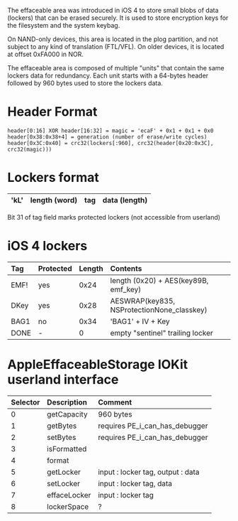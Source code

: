 The effaceable area was introduced in iOS 4 to store small blobs of data (lockers) that can be erased securely. It is used to store encryption keys for the filesystem and the system keybag.

On NAND-only devices, this area is located in the plog partition, and not subject to any kind of translation (FTL/VFL). On older devices, it is located at offset 0xFA000 in NOR.

The effaceable area is composed of multiple "units" that contain the same lockers data for redundancy. Each unit starts with a 64-bytes header followed by 960 bytes used to store the lockers data.

# Header Format #

```
header[0:16] XOR header[16:32] = magic = 'ecaF' + 0x1 + 0x1 + 0x0
header[0x38:0x38+4] = generation (number of erase/write cycles)
header[0x3C:0x40] = crc32(lockers[:960], crc32(header[0x20:0x3C], crc32(magic)))
```

# Lockers format #

| 'kL' | length (word) | tag | data (length) |
|:-----|:--------------|:----|:--------------|

Bit 31 of tag field marks protected lockers (not accessible from userland)

# iOS 4 lockers #

| Tag | Protected | Length | Contents |
|:----|:----------|:-------|:---------|
| EMF! | yes       | 0x24   | length (0x20) + AES(key89B, emf\_key) |
| DKey | yes       | 0x28   | AESWRAP(key835, NSProtectionNone\_classkey) |
| BAG1 | no        | 0x34   | 'BAG1' + IV + Key |
| DONE | -         | 0      | empty "sentinel" trailing locker |

# AppleEffaceableStorage IOKit userland interface #

| Selector | Description | Comment |
|:---------|:------------|:--------|
| 0        | getCapacity | 960 bytes |
| 1        | getBytes    | requires PE\_i\_can\_has\_debugger |
| 2        | setBytes    | requires PE\_i\_can\_has\_debugger |
| 3        | isFormatted |         |
|  4       | format      |         |
| 5        | getLocker   | input : locker tag, output : data |
| 6        | setLocker   | input : locker tag, data |
| 7        | effaceLocker | input : locker tag |
| 8        | lockerSpace | ?       |